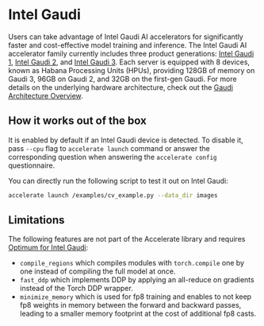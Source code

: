 <!--Copyright 2025 The HuggingFace Team. All rights reserved.

Licensed under the Apache License, Version 2.0 (the "License"); you may not use this file except in compliance with
the License. You may obtain a copy of the License at

http://www.apache.org/licenses/LICENSE-2.0

Unless required by applicable law or agreed to in writing, software distributed under the License is distributed on
an "AS IS" BASIS, WITHOUT WARRANTIES OR CONDITIONS OF ANY KIND, either express or implied. See the License for the
specific language governing permissions and limitations under the License.

⚠️ Note that this file is in Markdown but contain specific syntax for our doc-builder (similar to MDX) that may not be
rendered properly in your Markdown viewer.
-->

# Intel Gaudi

Users can take advantage of Intel Gaudi AI accelerators for significantly faster and cost-effective model training and inference.
The Intel Gaudi AI accelerator family currently includes three product generations: [Intel Gaudi 1](https://habana.ai/products/gaudi/), [Intel Gaudi 2](https://habana.ai/products/gaudi2/), and [Intel Gaudi 3](https://habana.ai/products/gaudi3/). Each server is equipped with 8 devices, known as Habana Processing Units (HPUs), providing 128GB of memory on Gaudi 3, 96GB on Gaudi 2, and 32GB on the first-gen Gaudi. For more details on the underlying hardware architecture, check out the [Gaudi Architecture Overview](https://docs.habana.ai/en/latest/Gaudi_Overview/Gaudi_Architecture.html).


## How it works out of the box

It is enabled by default if an Intel Gaudi device is detected.
To disable it, pass `--cpu` flag to `accelerate launch` command or answer the corresponding question when answering the `accelerate config` questionnaire.

You can directly run the following script to test it out on Intel Gaudi:
```bash
accelerate launch /examples/cv_example.py --data_dir images
```

## Limitations

The following features are not part of the Accelerate library and requires [Optimum for Intel Gaudi](https://huggingface.co/docs/optimum/main/en/habana/index):
- `compile_regions` which compiles modules with `torch.compile` one by one instead of compiling the full model at once.
- `fast_ddp` which implements DDP by applying an all-reduce on gradients instead of the Torch DDP wrapper.
- `minimize_memory` which is used for fp8 training and enables to not keep fp8 weights in memory between the forward and backward passes, leading to a smaller memory footprint at the cost of additional fp8 casts.
